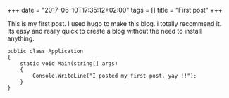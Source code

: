 +++
date = "2017-06-10T17:35:12+02:00"
tags = []
title = "First post"
+++

This is my first post. I used hugo to make this blog. i totally recommend it. Its easy and really quick to create a blog without the need to install anything.


```
public class Application
{
	static void Main(string[] args)
	{
		Console.WriteLine("I posted my first post. yay !!");
	}
}
```



